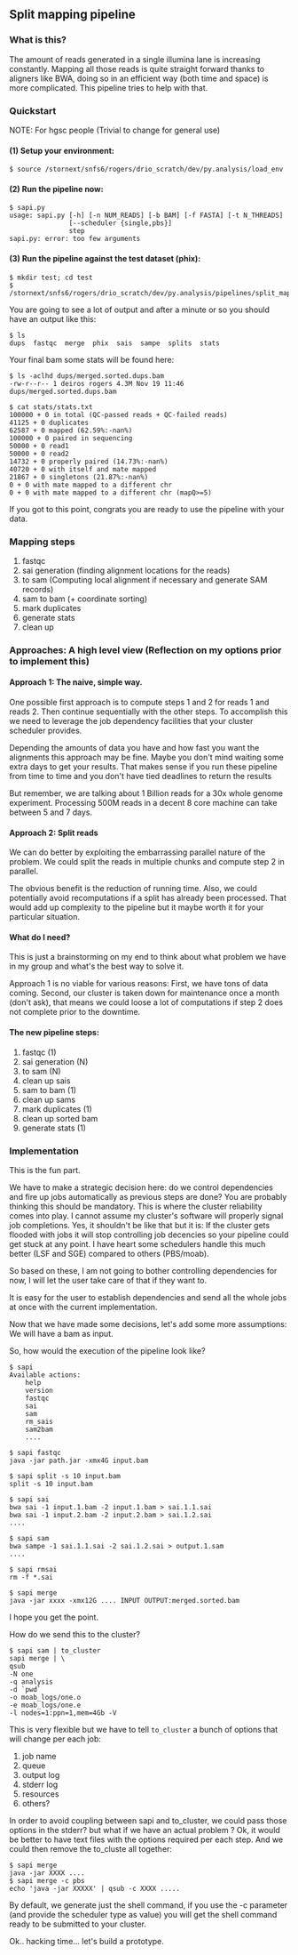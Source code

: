 ## Split mapping pipeline

### What is this?

The amount of reads generated in a single illumina lane is increasing constantly. Mapping all those reads is quite straight forward thanks to aligners like BWA, 
doing so in an efficient way (both time and space) is more complicated. This pipeline tries to help with that.


### Quickstart

NOTE: For hgsc people (Trivial to change for general use)

#### (1) Setup your environment:

```$ source /stornext/snfs6/rogers/drio_scratch/dev/py.analysis/load_env```

#### (2) Run the pipeline now:

```
$ sapi.py
usage: sapi.py [-h] [-n NUM_READS] [-b BAM] [-f FASTA] [-t N_THREADS]
               [--scheduler {single,pbs}]
               step
sapi.py: error: too few arguments
```

#### (3) Run the pipeline against the test dataset (phix):

```
$ mkdir test; cd test
$ /stornext/snfs6/rogers/drio_scratch/dev/py.analysis/pipelines/split_mapping/test/run.sh
```

You are going to see a lot of output and after a minute or so you should have an output like this:

```
$ ls 
dups  fastqc  merge  phix  sais  sampe  splits  stats
```

Your final bam some stats will be found here:

```
$ ls -aclhd dups/merged.sorted.dups.bam
-rw-r--r-- 1 deiros rogers 4.3M Nov 19 11:46 dups/merged.sorted.dups.bam

$ cat stats/stats.txt
100000 + 0 in total (QC-passed reads + QC-failed reads)
41125 + 0 duplicates
62587 + 0 mapped (62.59%:-nan%)
100000 + 0 paired in sequencing
50000 + 0 read1
50000 + 0 read2
14732 + 0 properly paired (14.73%:-nan%)
40720 + 0 with itself and mate mapped
21867 + 0 singletons (21.87%:-nan%)
0 + 0 with mate mapped to a different chr
0 + 0 with mate mapped to a different chr (mapQ>=5)
```

If you got to this point, congrats you are ready to use the pipeline with your data.

### Mapping steps

1. fastqc
2. sai generation (finding alignment locations for the reads)
3. to sam (Computing local alignment if necessary and generate SAM records)
4. sam to bam (+ coordinate sorting)
5. mark duplicates
6. generate stats
7. clean up

### Approaches: A high level view (Reflection on my options prior to implement this)

#### Approach 1: The naive, simple way.

One possible first approach is to compute steps 1 and 2 for reads 1 and reads 2. Then continue sequentially with the other steps. To accomplish this we need to leverage the job dependency facilities that your cluster scheduler provides.

Depending the amounts of data you have and how fast you want the alignments this approach may be fine. Maybe you don't mind waiting some extra days to get your results. That makes sense if you run these pipeline from time to time and you don't have tied deadlines to return the results

But remember, we are talking about 1 Billion reads for a 30x whole genome experiment. Processing 500M reads in a decent 8 core machine can take between 5 and 7 days.

#### Approach 2: Split reads

We can do better by exploiting the embarrassing parallel nature of the problem. We could split the reads in multiple chunks and compute step 2 in parallel. 

The obvious benefit is the reduction of running time. Also, we could potentially avoid recomputations if a split has already been processed. That would add up complexity to the pipeline but it maybe worth it for your particular situation.

#### What do I need?

This is just a brainstorming on my end to think about what problem we have in my group and what's the best way to solve it.

Approach 1 is no viable for various reasons: First, we have tons of data coming. Second, our cluster is taken down for maintenance once a month (don't ask), that means we could loose a lot of computations if step 2 does not complete prior to the downtime.

#### The new pipeline steps: 

1. fastqc (1)
2. sai generation (N)
3. to sam (N)
4. clean up sais
5. sam to bam (1)
6. clean up sams
7. mark duplicates (1)
8. clean up sorted bam
9. generate stats (1)

### Implementation

This is the fun part.

We have to make a strategic decision here: do we control dependencies and fire up jobs automatically as previous steps are done? You are probably thinking this should be mandatory. This is where the cluster reliability comes into play. I cannot assume my cluster's software will properly signal job completions. Yes, it shouldn't be like that but it is: If the cluster gets flooded with jobs it will stop controlling job decencies so your pipeline could get stuck at any point. I have heart some schedulers handle this much better (LSF and SGE) compared to others (PBS/moab). 

So based on these, I am not going to bother controlling dependencies for now, I will let the user take care of that if they want to. 

It is easy for the user to establish dependencies and send all the whole jobs at once with the current implementation. 
 
Now that we have made some decisions, let's add some more assumptions: We will have a bam as input. 

So, how would the execution of the pipeline look like?

```
$ sapi 
Available actions:
    help
    version
    fastqc
    sai
    sam
    rm_sais
    sam2bam
    ....

$ sapi fastqc
java -jar path.jar -xmx4G input.bam

$ sapi split -s 10 input.bam
split -s 10 input.bam

$ sapi sai
bwa sai -1 input.1.bam -2 input.1.bam > sai.1.1.sai
bwa sai -1 input.2.bam -2 input.2.bam > sai.1.2.sai
....

$ sapi sam
bwa sampe -1 sai.1.1.sai -2 sai.1.2.sai > output.1.sam
....

$ sapi rmsai
rm -f *.sai

$ sapi merge
java -jar xxxx -xmx12G .... INPUT OUTPUT:merged.sorted.bam
```

I hope you get the point.

How do we send this to the cluster?

```
$ sapi sam | to_cluster 
sapi merge | \
qsub 
-N one 
-q analysis 
-d `pwd` 
-o moab_logs/one.o 
-e moab_logs/one.e 
-l nodes=1:ppn=1,mem=4Gb -V
```

This is very flexible but we have to tell ```to_cluster``` a bunch of options that will change per each job:

1. job name
2. queue
3. output log
4. stderr log
5. resources
6. others?

In order to avoid coupling between sapi and to_cluster, we could pass those options in the stderr? but what if we have an actual problem ? Ok, it would be better to have text files with the options required per each step. And we could then remove the to_cluste all together:

```
$ sapi merge
java -jar XXXX .... 
$ sapi merge -c pbs
echo 'java -jar XXXXX' | qsub -c XXXX ..... 
```

By default, we generate just the shell command, if you use the -c parameter (and provide the scheduler type as value) you 
will get the shell command ready to be submitted to your cluster.

Ok.. hacking time... let's build a prototype.



    
